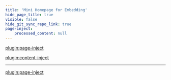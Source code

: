 ```yaml
---
title: 'Mini Homepage for Embedding'
hide_page_title: true
visible: false
hide_git_sync_repo_link: true
page-inject:
    processed_content: null
---
```


[plugin:page-inject](/home/_unit-preparations)

[plugin:content-inject](/home/_important-reminders)

<hr>

[plugin:page-inject](/website-card)
